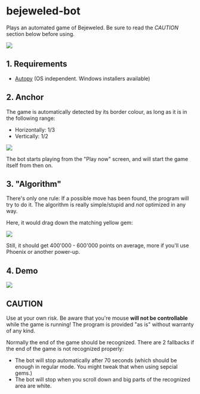bejeweled-bot
==============

Plays an automated game of Bejeweled. Be sure to read the _CAUTION_ section below before using.

![](https://raw.github.com/captainfox/bejeweled-bot/master/playing.png)

## 1. Requirements

- [Autopy](http://www.autopy.org/) (OS independent. Windows installers available)

## 2. Anchor
The game is automatically detected by its border colour, as long as it is in the following range:

- Horizontally: 1/3
- Vertically: 1/2

![](https://raw.github.com/captainfox/bejeweled-bot/master/screen.png)

The bot starts playing from the "Play now" screen, and will start the game itself from then on.


## 3. "Algorithm"
There's only one rule: If a possible move has been found, the program will try to do it.
The algorithm is really simple/stupid and _not_ optimized in any way.

Here, it would drag down the matching yellow gem:

![](https://raw.github.com/captainfox/bejeweled-bot/master/example.png)

Still, it should get 400'000 - 600'000 points on average, more if you'll use Phoenix or another power-up.


## 4. Demo

[![](https://raw.github.com/captainfox/bejeweled-bot/master/1million.png)](http://www.youtube.com/watch?v=jUvYuqbRO-I)

## CAUTION

Use at your own risk. Be aware that you're mouse **will not be controllable** while the game is running!
The program is provided "as is" without warranty of any kind.

Normally the end of the game should be recognized.
There are 2 fallbacks if the end of the game is not recognized properly:

* The bot will stop automatically after 70 seconds (which should be enough in regular mode. You might tweak that when using sepcial gems.)
* The bot will stop when you scroll down and big parts of the recognized area are white.

